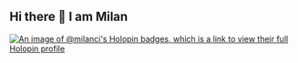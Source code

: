 ## Hi there 👋 I am Milan

<!--
**Milan-C-I/Milan-C-I** is a ✨ _special_ ✨ repository because its `README.md` (this file) appears on your GitHub profile.

Here are some ideas to get you started:

- 🔭 I’m currently working on ...
- 🌱 I’m currently learning ...
- 👯 I’m looking to collaborate on ...
- 🤔 I’m looking for help with ...
- 💬 Ask me about ...
- 📫 How to reach me: ...
- 😄 Pronouns: ...
- ⚡ Fun fact: ...
-->

[![An image of @milanci's Holopin badges, which is a link to view their full Holopin profile](https://holopin.me/milanci)](https://holopin.io/@milanci)
